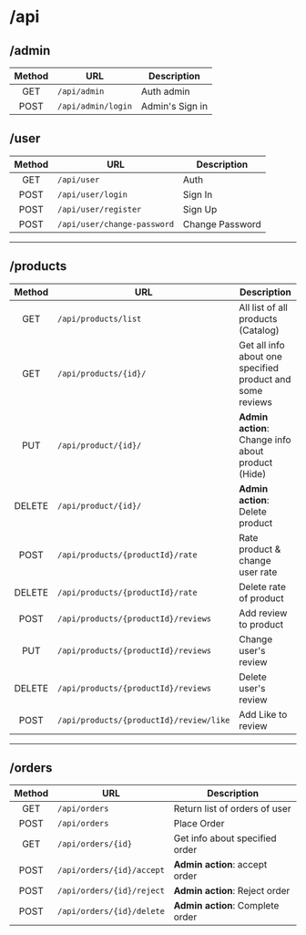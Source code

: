 # /api

## /admin

| Method | URL | Description |
|:---:|---|---|
| GET | `/api/admin` | Auth admin |
| POST | `/api/admin/login` | Admin's Sign in|

## /user

| Method | URL | Description |
|:---:|---|---|
| GET | `/api/user` | Auth |
| POST | `/api/user/login` | Sign In |
| POST | `/api/user/register` | Sign Up |
| POST | `/api/user/change-password` | Change Password |

---

## /products

| Method | URL | Description |
|:---:|---|---|
| GET | `/api/products/list` | All list of all products (Catalog) |
| GET | `/api/products/{id}/` | Get all info about one specified product and some reviews |
| PUT | `/api/product/{id}/` | **Admin action**: Change info about product (Hide) |
| DELETE | `/api/product/{id}/` | **Admin action**: Delete product |
| POST | `/api/products/{productId}/rate` | Rate product & change user rate |
| DELETE | `/api/products/{productId}/rate` | Delete rate of product |
| POST | `/api/products/{productId}/reviews` | Add review to product |
| PUT | `/api/products/{productId}/reviews` | Change user's review |
| DELETE | `/api/products/{productId}/reviews` | Delete user's review |
| POST | `/api/products/{productId}/review/like` | Add Like to review |

---

## /orders

| Method | URL | Description |
|:---:|---|---|
| GET | `/api/orders`| Return list of orders of user |
| POST | `/api/orders` | Place Order |
| GET | `/api/orders/{id}` | Get info about specified order |
| POST | `/api/orders/{id}/accept` | **Admin action**: accept order |
| POST | `/api/orders/{id}/reject` | **Admin action**: Reject order |
| POST | `/api/orders/{id}/delete` | **Admin action**: Complete order |
